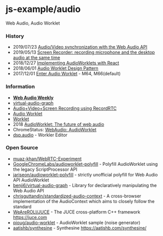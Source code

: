 # js-example/audio

Web Audio, Audio Worklet

### History
- 2019/07/23 [Audio/Video synchronization with the Web Audio API](https://blog.paul.cx/post/audio-video-synchronization-with-the-web-audio-api/)
- 2019/05/13 [Screen Recorder: recording microphone and the desktop audio at the same time](https://paul.kinlan.me/screen-recorderrecording-microphone-and-the-desktop-audio-at-the-same-time/)
- 2018/12/27 [Implementing AudioWorklets with React](https://hackernoon.com/implementing-audioworklets-with-react-8a80a470474)
- 2018/06/01 [Audio Worklet Design Pattern](https://developers.google.com/web/updates/2018/06/audio-worklet-design-pattern)
- 2017/12/01 [Enter Audio Worklet](https://developers.google.com/web/updates/2017/12/audio-worklet) - M64, M66(default)


### Information
- [**Web Audio Weekly**](https://www.webaudioweekly.com/)
- [virtual-audio-graph](https://virtual-audio-graph.netlify.com/)
- [Audio+Video+Screen Recording using RecordRTC](https://www.webrtc-experiment.com/RecordRTC/)
- [Audio Worklet](https://googlechromelabs.github.io/web-audio-samples/audio-worklet/)
- [Worklet](https://developer.mozilla.org/en-US/docs/Web/API/Worklet)
- 2018 [AudioWorklet: The future of web audio](https://hoch.io/assets/publications/icmc-2018-choi-audioworklet.pdf)
- ChromeStatus: [WebAudio: AudioWorklet](https://www.chromestatus.com/feature/4588498229133312)
- [dsp.audio](https://dsp.audio/) - Workler Editor


### Open Source
- [muaz-khan/WebRTC-Experiment](https://github.com/muaz-khan/WebRTC-Experiment) 
- [GoogleChromeLabs/audioworklet-polyfill](https://github.com/GoogleChromeLabs/audioworklet-polyfill) - Polyfill AudioWorklet using the legacy ScriptProcessor API
- [jariseon/audioworklet-polyfill](https://github.com/jariseon/audioworklet-polyfill) - strictly unofficial polyfill for Web Audio API AudioWorklet
- [benji6/virtual-audio-graph](https://github.com/benji6/virtual-audio-graph) - Library for declaratively manipulating the Web Audio API
- [chrisguttandin/standardized-audio-context](https://github.com/chrisguttandin/standardized-audio-context) - A cross-browser implementation of the AudioContext which aims to closely follow the standard
- [WeAreROLI/JUCE](https://github.com/WeAreROLI/JUCE) - The JUCE cross-platform C++ framework https://juce.com
- [pioug/audio-worklet](https://github.com/pioug/audio-worklet) - AudioWorklet sample (noise generator)
- [aatishb/synthesine](https://github.com/aatishb/synthesine) - Synthesine https://aatishb.com/synthesine/



